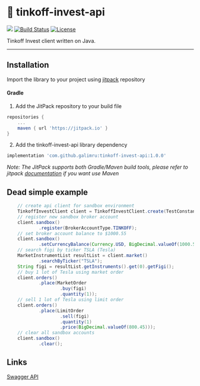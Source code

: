 # 🚀 tinkoff-invest-api

[![](https://jitpack.io/v/galimru/tinkoff-invest-api.svg)](https://jitpack.io/#galimru/tinkoff-invest-api)
[![Build Status](https://travis-ci.org/galimru/tinkoff-invest-api.svg?branch=main)](https://travis-ci.org/galimru/tinkoff-invest-api)
[![License](https://img.shields.io/badge/License-Apache%202.0-blue.svg)](https://opensource.org/licenses/Apache-2.0)

Tinkoff Invest client written on Java.

---

## Installation

Import the library to your project using [jitpack](https://jitpack.io/#galimru/tinkoff-invest-api/1.0.0) repository 

#### Gradle

  1. Add the JitPack repository to your build file
  
```gradle
repositories {
    ...
    maven { url 'https://jitpack.io' }
}
```

  2. Add the tinkoff-invest-api library dependency

```gradle
implementation 'com.github.galimru:tinkoff-invest-api:1.0.0'
```

_Note: The JitPack supports both Gradle/Maven build tools, please refer to jitpack [documentation](https://jitpack.io/#galimru/tinkoff-invest-api) if you want use Maven_


## Dead simple example

```java
    // create api client for sandbox environment
    TinkoffInvestClient client = TinkoffInvestClient.create(TestConstants.TOKEN, true);
    // register new sandbox broker account
    client.sandbox()
            .register(BrokerAccountType.TINKOFF);
    // set broker account balance to $1000.55
    client.sandbox()
            .setCurrencyBalance(Currency.USD, BigDecimal.valueOf(1000.55));
    // search figi by ticker TSLA (Tesla)
    MarketInstrumentList resultList = client.market()
            .searchByTicker("TSLA");
    String figi = resultList.getInstruments().get(0).getFigi();
    // buy 1 lot of Tesla using market order
    client.orders()
            .place(MarketOrder
                    .buy(figi)
                    .quantity(1));
    // sell 1 lot of Tesla using limit order
    client.orders()
            .place(LimitOrder
                    .sell(figi)
                    .quantity(1)
                    .price(BigDecimal.valueOf(800.45)));
    // clear all sandbox accounts
    client.sandbox()
            .clear();
```


## Links

[Swagger API](https://tinkoffcreditsystems.github.io/invest-openapi/swagger-ui/)
